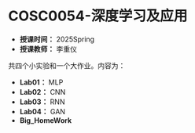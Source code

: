 # COSC0054-深度学习及应用

- **授课时间：** 2025Spring
- **授课教师：** 李重仪

共四个小实验和一个大作业。内容为：

- **Lab01：** MLP
- **Lab02：** CNN
- **Lab03：** RNN
- **Lab04：** GAN
- **Big_HomeWork**